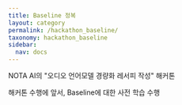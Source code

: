 ```yaml
---
title: Baseline 정복
layout: category
permalink: /hackathon_baseline/
taxonomy: hackathon_baseline
sidebar:
  nav: docs
---
```

NOTA AI의 "오디오 언어모델 경량화 레서피 작성" 해커톤

해커톤 수행에 앞서, Baseline에 대한 사전 학습 수행  

